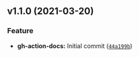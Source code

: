 <!--next-version-placeholder-->

## v1.1.0 (2021-03-20)
### Feature
* **gh-action-docs:** Initial commit ([`44a199b`](https://github.com/david-kirby/gh-action-docs/commit/44a199be9731bf1b0d41bc8cb206da33337a48df))
